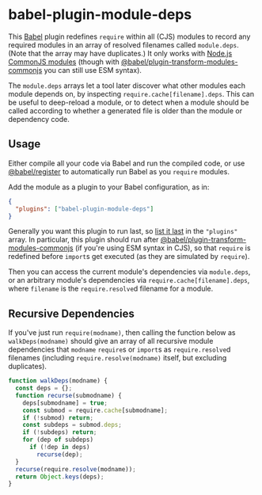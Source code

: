 # babel-plugin-module-deps

This [Babel](https://babeljs.io/) plugin redefines `require`
within all (CJS) modules to record any required modules
in an array of resolved filenames called `module.deps`.
(Note that the array may have duplicates.)
It only works with
[Node.js CommonJS modules](https://nodejs.org/api/modules.html)
(though with
[@babel/plugin-transform-modules-commonjs](https://www.npmjs.com/package/@babel/plugin-transform-modules-commonjs)
you can still use ESM syntax).

The `module.deps` arrays let a tool later discover what other modules
each module depends on, by inspecting `require.cache[filename].deps`.
This can be useful to deep-reload a module, or to detect when a module
should be called according to whether a generated file is older
than the module or dependency code.

## Usage

Either compile all your code via Babel and run the compiled code, or use
[@babel/register](https://babeljs.io/docs/en/babel-register/)
to automatically run Babel as you `require` modules.

Add the module as a plugin to your Babel configuration, as in:

```json
{
  "plugins": ["babel-plugin-module-deps"]
}
```

Generally you want this plugin to run last,
so [list it last](https://babeljs.io/docs/en/plugins#plugin-ordering)
in the `"plugins"` array.
In particular, this plugin should run after
[@babel/plugin-transform-modules-commonjs](https://www.npmjs.com/package/@babel/plugin-transform-modules-commonjs)
(if you're using ESM syntax in CJS),
so that `require` is redefined before `import`s get executed
(as they are simulated by `require`).

Then you can access the current module's dependencies via `module.deps`,
or an arbitrary module's dependencies via `require.cache[filename].deps`,
where `filename` is the `require.resolve`d filename for a module.

## Recursive Dependencies

If you've just run `require(modname)`, then calling the function below as
`walkDeps(modname)` should give an array of all recursive module dependencies
that `modname` `require`s or `import`s as `require.resolve`d filenames
(including `require.resolve(modname)` itself, but excluding duplicates).

```js
function walkDeps(modname) {
  const deps = {};
  function recurse(submodname) {
    deps[submodname] = true;
    const submod = require.cache[submodname];
    if (!submod) return;
    const subdeps = submod.deps;
    if (!subdeps) return;
    for (dep of subdeps)
      if (!dep in deps)
        recurse(dep);
  }
  recurse(require.resolve(modname));
  return Object.keys(deps);
}
```
